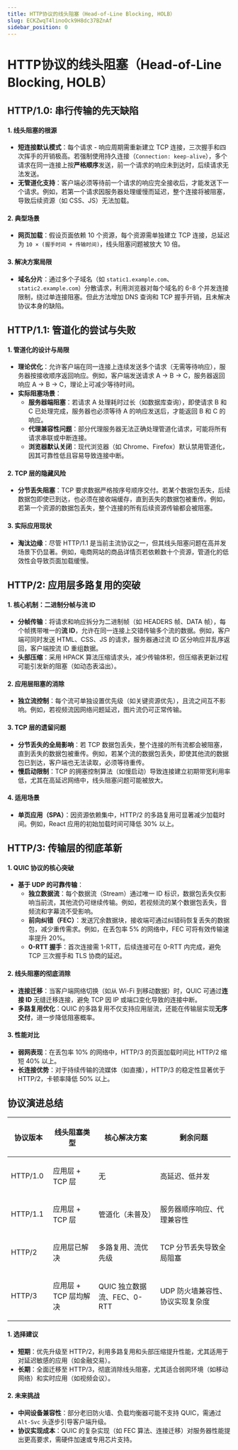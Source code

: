```yaml
---
title: HTTP协议的线头阻塞（Head-of-Line Blocking, HOLB）
slug: ECKZwqT4linoOck9H8dc37BZnAf
sidebar_position: 0
---
```



# HTTP协议的线头阻塞（Head-of-Line Blocking, HOLB）

## HTTP/1.0: 串行传输的先天缺陷

#### 1. 线头阻塞的根源

- <b>短连接默认模式</b>：每个请求 - 响应周期需重新建立 TCP 连接，三次握手和四次挥手的开销极高。若强制使用持久连接（`Connection: keep-alive`），多个请求在同一连接上按<b>严格顺序</b>发送，前一个请求的响应未到达时，后续请求无法发送。
- <b>无管道化支持</b>：客户端必须等待前一个请求的响应完全接收后，才能发送下一个请求。例如，若第一个请求因服务器处理缓慢而延迟，整个连接将被阻塞，导致后续资源（如 CSS、JS）无法加载。

#### 2. 典型场景

- <b>网页加载</b>：假设页面依赖 10 个资源，每个资源需单独建立 TCP 连接，总延迟为 `10 × (握手时间 + 传输时间)`，线头阻塞问题被放大 10 倍。

#### 3. 解决方案局限

- <b>域名分片</b>：通过多个子域名（如 `static1.example.com`、`static2.example.com`）分散请求，利用浏览器对每个域名的 6-8 个并发连接限制，绕过单连接阻塞。但此方法增加 DNS 查询和 TCP 握手开销，且未解决协议本身的缺陷。

## HTTP/1.1: 管道化的尝试与失败

#### 1. 管道化的设计与局限

- <b>理论优化</b>：允许客户端在同一连接上连续发送多个请求（无需等待响应），服务器按接收顺序返回响应。例如，客户端发送请求 A → B → C，服务器返回响应 A → B → C，理论上可减少等待时间。
- <b>实际阻塞场景</b>：
    - <b>服务器端阻塞</b>：若请求 A 处理耗时过长（如数据库查询），即使请求 B 和 C 已处理完成，服务器也必须等待 A 的响应发送后，才能返回 B 和 C 的响应。
    - <b>代理兼容性问题</b>：部分代理服务器无法正确处理管道化请求，可能将所有请求串联或中断连接。
    - <b>浏览器默认关闭</b>：现代浏览器（如 Chrome、Firefox）默认禁用管道化，因其可靠性低且容易导致连接中断。

#### 2. TCP 层的隐藏风险

- <b>分节丢失阻塞</b>：TCP 要求数据严格按序号顺序交付。若某个数据包丢失，后续数据包即使已到达，也必须在接收端缓存，直到丢失的数据包被重传。例如，若第一个资源的数据包丢失，整个连接的所有后续资源传输都会被阻塞。

#### 3. 实际应用现状

- <b>淘汰边缘</b>：尽管 HTTP/1.1 是当前主流协议之一，但其线头阻塞问题在高并发场景下仍显著。例如，电商网站的商品详情页若依赖数十个资源，管道化的低效性会导致页面加载缓慢。

## HTTP/2: 应用层多路复用的突破

#### 1. 核心机制：二进制分帧与流 ID

- <b>分帧传输</b>：将请求和响应拆分为二进制帧（如 HEADERS 帧、DATA 帧），每个帧携带唯一的<b>流 ID</b>，允许在同一连接上交错传输多个流的数据。例如，客户端可同时发送 HTML、CSS、JS 的请求，服务器通过流 ID 区分响应并乱序返回，客户端按流 ID 重组数据。
- <b>头部压缩</b>：采用 HPACK 算法压缩请求头，减少传输体积，但压缩表更新过程可能引发新的阻塞（如动态表溢出）。

#### 2. 应用层阻塞的消除

- <b>独立流控制</b>：每个流可单独设置优先级（如关键资源优先），且流之间互不影响。例如，若视频流因网络问题延迟，图片流仍可正常传输。

#### 3. TCP 层的遗留问题

- <b>分节丢失的全局影响</b>：若 TCP 数据包丢失，整个连接的所有流都会被阻塞，直到丢失的数据包被重传。例如，若某个流的数据包丢失，即使其他流的数据包已到达，客户端也无法读取，必须等待重传。
- <b>慢启动限制</b>：TCP 的拥塞控制算法（如慢启动）导致连接建立初期带宽利用率低，尤其在高延迟网络中，线头阻塞问题可能被放大。

#### 4. 适用场景

- <b>单页应用（SPA）</b>：因资源依赖集中，HTTP/2 的多路复用可显著减少加载时间。例如，React 应用的初始加载时间可降低 30% 以上。

## HTTP/3: 传输层的彻底革新

#### 1. QUIC 协议的核心突破

- <b>基于 UDP 的可靠传输</b>：
    - <b>独立数据流</b>：每个数据流（Stream）通过唯一 ID 标识，数据包丢失仅影响当前流，其他流仍可继续传输。例如，若视频流的某个数据包丢失，音频流和字幕流不受影响。
    - <b>前向纠错（FEC）</b>：发送冗余数据块，接收端可通过纠错码恢复丢失的数据包，减少重传需求。例如，在丢包率 5% 的网络中，FEC 可将有效传输速率提升 20%。
    - <b>0-RTT 握手</b>：首次连接需 1-RTT，后续连接可在 0-RTT 内完成，避免 TCP 三次握手和 TLS 协商的延迟。

#### 2. 线头阻塞的彻底消除

- <b>连接迁移</b>：当客户端网络切换（如从 Wi-Fi 到移动数据）时，QUIC 可通过<b>连接 ID</b> 无缝迁移连接，避免 TCP 因 IP 或端口变化导致的连接中断。
- <b>多路复用优化</b>：QUIC 的多路复用不仅支持应用层流，还能在传输层实现<b>无序交付</b>，进一步降低阻塞概率。

#### 3. 性能对比

- <b>弱网表现</b>：在丢包率 10% 的网络中，HTTP/3 的页面加载时间比 HTTP/2 缩短 40% 以上。
- <b>长连接优势</b>：对于持续传输的流媒体（如直播），HTTP/3 的稳定性显著优于 HTTP/2，卡顿率降低 50% 以上。

## 协议演进总结

<table header_column="1" header_row="1">
<colgroup>
<col width="102"/>
<col width="177"/>
<col width="242"/>
<col width="325"/>
</colgroup>
<thead>
<tr><th><p>协议版本</p></th><th><p>线头阻塞类型</p></th><th><p>核心解决方案</p></th><th><p>剩余问题</p></th></tr>
</thead>
<tbody>
<tr><td><p>HTTP/1.0</p></td><td><p>应用层 + TCP 层</p></td><td><p>无</p></td><td><p>高延迟、低并发</p></td></tr>
<tr><td><p>HTTP/1.1</p></td><td><p>应用层 + TCP 层</p></td><td><p>管道化（未普及）</p></td><td><p>服务器顺序响应、代理兼容性</p></td></tr>
<tr><td><p>HTTP/2</p></td><td><p>应用层已解决</p></td><td><p>多路复用、流优先级</p></td><td><p>TCP 分节丢失导致全局阻塞</p></td></tr>
<tr><td><p>HTTP/3</p></td><td><p>应用层 + TCP 层均解决</p></td><td><p>QUIC 独立数据流、FEC、0-RTT</p></td><td><p>UDP 防火墙兼容性、协议实现复杂度</p></td></tr>
</tbody>
</table>

#### <b>1. 选择建议</b>

- <b>短期</b>：优先升级至 HTTP/2，利用多路复用和头部压缩提升性能，尤其适用于对延迟敏感的应用（如金融交易）。
- <b>长期</b>：全面迁移至 HTTP/3，彻底消除线头阻塞，尤其适合弱网环境（如移动网络）和实时应用（如视频会议）。

#### 2. 未来挑战

- <b>中间设备兼容性</b>：部分老旧防火墙、负载均衡器可能不支持 QUIC，需通过 `Alt-Svc` 头逐步引导客户端升级。
- <b>协议实现成本</b>：QUIC 的复杂实现（如 FEC 算法、连接迁移）对服务器性能提出更高要求，需硬件加速或专用芯片支持。

